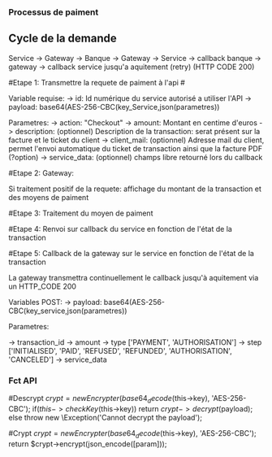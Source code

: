 ### Processus de paiment ###

## Cycle de la demande ##

Service -> Gateway -> Banque -> Gateway -> Service
                             -> callback banque -> gateway
                                                            -> callback service jusqu'a aquitement (retry) (HTTP CODE 200)

#Etape 1: Transmettre la requete de paiment à l'api #


Variable requise:
    -> id: Id numérique du service autorisé a utiliser l'API
    -> payload: base64(AES-256-CBC(key_Service,json(parametres))
    
Parametres:
-> action: "Checkout"
-> amount: Montant en centime d'euros
-> description: (optionnel) Description de la transaction: serat présent sur la facture et le ticket du client
-> client_mail: (optionnel) Adresse mail du client, permet l'envoi automatique du ticket de transaction ainsi que la facture PDF (?option)
-> service_data: (optionnel) champs libre retourné lors du callback

#Etape 2: Gateway:

Si traitement positif de la requete: affichage du montant de la transaction et des moyens de paiment

#Etape 3: Traitement du moyen de paiment

#Etape 4: Renvoi sur callback du service en fonction de l'état de la transaction

#Etape 5: Callback de la gateway sur le service en fonction de l'état de la transaction

La gateway transmettra continuellement le callback jusqu'à aquitement via un HTTP_CODE 200

Variables POST:
    -> payload: base64(AES-256-CBC(key_service,json(parametres))

Parametres:

-> transaction_id
-> amount
-> type ['PAYMENT', 'AUTHORISATION']
-> step ['INITIALISED', 'PAID', 'REFUSED', 'REFUNDED', 'AUTHORISATION', 'CANCELED']
-> service_data

### Fct API

#Descrypt
$crypt = new Encrypter(base64_decode($this->key), 'AES-256-CBC');
        if($this->checkKey($this->key))
            return $crypt->decrypt($payload);
        else
            throw new \Exception('Cannot decrypt the payload');

#Crypt
$crypt = new Encrypter(base64_decode($this->key), 'AES-256-CBC');
        return $crypt->encrypt(json_encode([param]));
